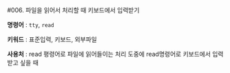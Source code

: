 #006. 파일을 읽어서 처리할 때 키보드에서 입력받기

**명령어** : `tty`, `read`

**키워드** : 표준입력, 키보드, 외부파일

**사용처** : read 평령어로 파일에 읽어들이는 처리 도중에 read명령어로 키보드에서 입력받고 싶을 때



